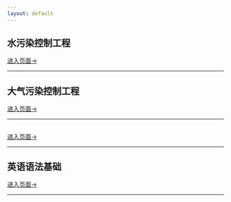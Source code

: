 ```yaml
---
layout: default
---
```






## 水污染控制工程



[进入页面→](./biji/shuiwuran/水污染控制工程.html)

---



## 大气污染控制工程



[进入页面→](./biji/daqi/大气污染控制工程.html)

---



## 



[进入页面→](./biji/huaxue/高中化学基础.html)

---



## 英语语法基础



[进入页面→](./biji/yingyu/英语语法基础.html)

---

